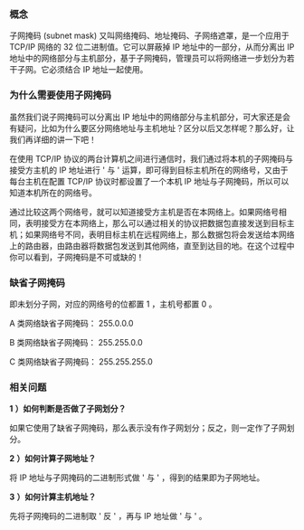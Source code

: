 ### 概念

子网掩码 (subnet mask) 又叫网络掩码、地址掩码、子网络遮罩，是一个应用于 TCP/IP 网络的 32 位二进制值。它可以屏蔽掉 IP 地址中的一部分，从而分离出 IP 地址中的网络部分与主机部分，基于子网掩码，管理员可以将网络进一步划分为若干子网。它必须结合 IP 地址一起使用。

### 为什么需要使用子网掩码

虽然我们说子网掩码可以分离出 IP 地址中的网络部分与主机部分，可大家还是会有疑问，比如为什么要区分网络地址与主机地址？区分以后又怎样呢？那么好，让我们再详细的讲一下吧！  

在使用 TCP/IP 协议的两台计算机之间进行通信时，我们通过将本机的子网掩码与接受方主机的 IP 地址进行 ' 与 ' 运算，即可得到目标主机所在的网络号，又由于每台主机在配置 TCP/IP 协议时都设置了一个本机 IP 地址与子网掩码，所以可以知道本机所在的网络号。

通过比较这两个网络号，就可以知道接受方主机是否在本网络上。如果网络号相同，表明接受方在本网络上，那么可以通过相关的协议把数据包直接发送到目标主机；如果网络号不同，表明目标主机在远程网络上，那么数据包将会发送给本网络上的路由器，由路由器将数据包发送到其他网络，直至到达目的地。在这个过程中你可以看到，子网掩码是不可或缺的！

### 缺省子网掩码

即未划分子网，对应的网络号的位都置 1 ，主机号都置 0 。

A 类网络缺省子网掩码： 255.0.0.0

B 类网络缺省子网掩码： 255.255.0.0

C 类网络缺省子网掩码： 255.255.255.0



### 相关问题

**1** **）如何判断是否做了子网划分？**

如果它使用了缺省子网掩码，那么表示没有作子网划分；反之，则一定作了子网划分。

**2** **）如何计算子网地址？**

将 IP 地址与子网掩码的二进制形式做 ' 与 ' ，得到的结果即为子网地址。

**3** **）如何计算主机地址？**

先将子网掩码的二进制取 ' 反 ' ，再与 IP 地址做 ' 与 ' 。